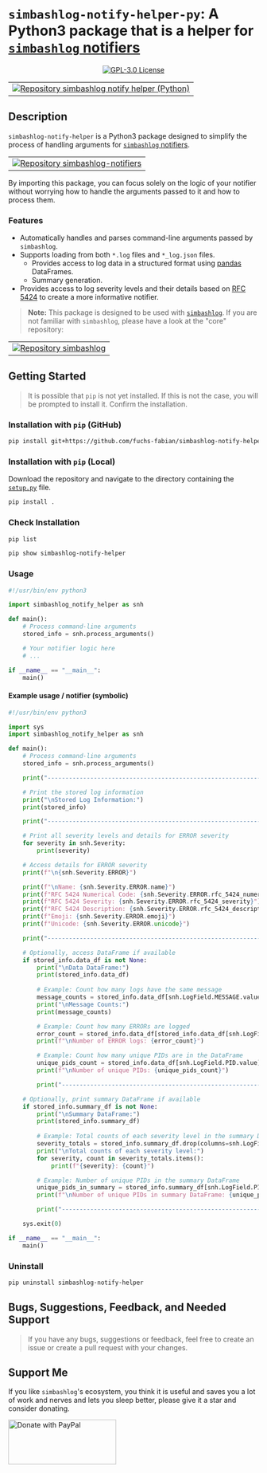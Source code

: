 # `simbashlog-notify-helper-py`: A Python3 package that is a helper for [`simbashlog` notifiers](https://github.com/fuchs-fabian/simbashlog-notifiers)

<p align="center">
  <a href="./LICENSE">
    <img alt="GPL-3.0 License" src="https://img.shields.io/badge/GitHub-GPL--3.0-informational">
  </a>
</p>

<div align="center">
  <table>
    <tr>
      <td>
        <a href="https://github.com/fuchs-fabian/simbashlog-notify-helper-py">
          <img src="https://github-readme-stats.vercel.app/api/pin/?username=fuchs-fabian&repo=simbashlog-notify-helper-py&theme=holi&hide_border=true&border_radius=10" alt="Repository simbashlog notify helper (Python)"/>
        </a>
      </td>
    </tr>
  </table>
</div>

## Description

`simbashlog-notify-helper` is a Python3 package designed to simplify the process of handling arguments for [`simbashlog` notifiers](https://github.com/fuchs-fabian/simbashlog-notifiers).

<div align="left">
  <table>
    <tr>
      <td>
        <a href="https://github.com/fuchs-fabian/simbashlog-notifiers">
          <img src="https://github-readme-stats.vercel.app/api/pin/?username=fuchs-fabian&repo=simbashlog-notifiers&theme=holi&hide_border=true&border_radius=10" alt="Repository simbashlog-notifiers"/>
        </a>
      </td>
    </tr>
  </table>
</div>

By importing this package, you can focus solely on the logic of your notifier without worrying how to handle the arguments passed to it and how to process them.

### Features

- Automatically handles and parses command-line arguments passed by `simbashlog`.
- Supports loading from both `*.log` files and `*_log.json` files.
  - Provides access to log data in a structured format using [pandas](https://pandas.pydata.org/) DataFrames.
  - Summary generation.
- Provides access to log severity levels and their details based on [RFC 5424](https://tools.ietf.org/html/rfc5424) to create a more informative notifier.

> **Note:** This package is designed to be used with [`simbashlog`](https://github.com/fuchs-fabian/simbashlog). If you are not familiar with `simbashlog`, please have a look at the "core" repository:

<div align="left">
  <table>
    <tr>
      <td>
        <a href="https://github.com/fuchs-fabian/simbashlog">
          <img src="https://github-readme-stats.vercel.app/api/pin/?username=fuchs-fabian&repo=simbashlog&theme=holi&hide_border=true&border_radius=10" alt="Repository simbashlog"/>
        </a>
      </td>
    </tr>
  </table>
</div>

## Getting Started

> It is possible that `pip` is not yet installed. If this is not the case, you will be prompted to install it. Confirm the installation.

### Installation with `pip` (GitHub)

```bash
pip install git+https://github.com/fuchs-fabian/simbashlog-notify-helper-py
```

### Installation with `pip` (Local)

Download the repository and navigate to the directory containing the [`setup.py`](setup.py) file.

```bash
pip install .
```

### Check Installation

```bash
pip list
```

```bash
pip show simbashlog-notify-helper
```

### Usage

```python
#!/usr/bin/env python3

import simbashlog_notify_helper as snh

def main():
    # Process command-line arguments
    stored_info = snh.process_arguments()

    # Your notifier logic here
    # ...

if __name__ == "__main__":
    main()
```

#### Example usage / notifier (symbolic)

```python
#!/usr/bin/env python3

import sys
import simbashlog_notify_helper as snh

def main():
    # Process command-line arguments
    stored_info = snh.process_arguments()

    print("---------------------------------------------------------------------------------")

    # Print the stored log information
    print("\nStored Log Information:")
    print(stored_info)

    print("---------------------------------------------------------------------------------\n")

    # Print all severity levels and details for ERROR severity
    for severity in snh.Severity:
        print(severity)

    # Access details for ERROR severity
    print(f"\n{snh.Severity.ERROR}")

    print(f"\nName: {snh.Severity.ERROR.name}")
    print(f"RFC 5424 Numerical Code: {snh.Severity.ERROR.rfc_5424_numerical_code}")
    print(f"RFC 5424 Severity: {snh.Severity.ERROR.rfc_5424_severity}")
    print(f"RFC 5424 Description: {snh.Severity.ERROR.rfc_5424_description}")
    print(f"Emoji: {snh.Severity.ERROR.emoji}")
    print(f"Unicode: {snh.Severity.ERROR.unicode}")

    print("---------------------------------------------------------------------------------")

    # Optionally, access DataFrame if available
    if stored_info.data_df is not None:
        print("\nData DataFrame:")
        print(stored_info.data_df)
        
        # Example: Count how many logs have the same message
        message_counts = stored_info.data_df[snh.LogField.MESSAGE.value].value_counts()
        print("\nMessage Counts:")
        print(message_counts)

        # Example: Count how many ERRORs are logged
        error_count = stored_info.data_df[stored_info.data_df[snh.LogField.LEVEL.value] == snh.Severity.ERROR.name].shape[0]
        print(f"\nNumber of ERROR logs: {error_count}")

        # Example: Count how many unique PIDs are in the DataFrame
        unique_pids_count = stored_info.data_df[snh.LogField.PID.value].nunique()
        print(f"\nNumber of unique PIDs: {unique_pids_count}")

        print("---------------------------------------------------------------------------------")

    # Optionally, print summary DataFrame if available
    if stored_info.summary_df is not None:
        print("\nSummary DataFrame:")
        print(stored_info.summary_df)
        
        # Example: Total counts of each severity level in the summary DataFrame
        severity_totals = stored_info.summary_df.drop(columns=snh.LogField.PID.value).sum()
        print("\nTotal counts of each severity level:")
        for severity, count in severity_totals.items():
            print(f"{severity}: {count}")

        # Example: Number of unique PIDs in the summary DataFrame
        unique_pids_in_summary = stored_info.summary_df[snh.LogField.PID.value].nunique()
        print(f"\nNumber of unique PIDs in summary DataFrame: {unique_pids_in_summary}")

        print("---------------------------------------------------------------------------------")

    sys.exit(0)

if __name__ == "__main__":
    main()
```

### Uninstall

```bash
pip uninstall simbashlog-notify-helper
```

## Bugs, Suggestions, Feedback, and Needed Support

> If you have any bugs, suggestions or feedback, feel free to create an issue or create a pull request with your changes.

## Support Me

If you like `simbashlog`'s ecosystem, you think it is useful and saves you a lot of work and nerves and lets you sleep better, please give it a star and consider donating.

<a href="https://www.paypal.com/donate/?hosted_button_id=4G9X8TDNYYNKG" target="_blank">
  <!--
    https://github.com/stefan-niedermann/paypal-donate-button
  -->
  <img src="https://raw.githubusercontent.com/stefan-niedermann/paypal-donate-button/master/paypal-donate-button.png" style="height: 90px; width: 217px;" alt="Donate with PayPal"/>
</a>